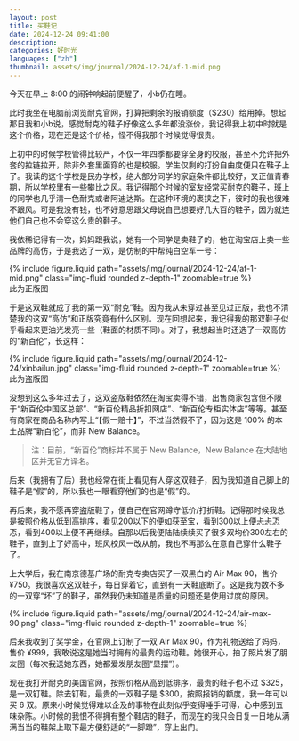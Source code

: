 ```yaml
---
layout: post
title: 买鞋记
date: 2024-12-24 09:41:00
description: 
categories: 好时光
languages: ["zh"]
thumbnail: assets/img/journal/2024-12-24/af-1-mid.png
---
```


今天在早上 8:00 的闹钟响起前便醒了，小b仍在睡。

此时我坐在电脑前浏览耐克官网，打算把剩余的报销额度（$230）给用掉。想起那日我和小b说，感觉耐克的鞋子好像这么多年都没涨价，我记得我上初中时就是这个价格，现在还是这个价格，怪不得我那个时候觉得很贵。

上初中的时候学校管得比较严，不仅一年四季都要穿全身的校服，甚至不允许把外套的拉链拉开，除非外套里面穿的也是校服。学生仅剩的打扮自由度便只在鞋子上了。我读的这个学校是民办学校，绝大部分同学的家庭条件都比较好，又正值青春期，所以学校里有一些攀比之风。我记得那个时候的室友经常买耐克的鞋子，班上的同学也几乎清一色耐克或者阿迪达斯。在这种环境的裹挟之下，彼时的我也很难不跟风。可是我没有钱，也不好意思跟父母说自己想要好几大百的鞋子，因为就连他们自己也不会穿这么贵的鞋子。

我依稀记得有一次，妈妈跟我说，她有一个同学是卖鞋子的，他在淘宝店上卖一些品牌的高仿，于是我选了一双，是仿制的中帮纯白空军一号：

<div class="row justify-content-sm-center">
    <div class="col-sm-4 mt-3 mt-md-0">
        {% include figure.liquid path="assets/img/journal/2024-12-24/af-1-mid.png" class="img-fluid rounded z-depth-1" zoomable=true %}
    </div>
</div>
<div class="caption">
此为正版图
</div>

于是这双鞋就成了我的第一双“耐克”鞋。因为我从未穿过甚至见过正版，我也不清楚我的这双“高仿”和正版究竟有什么区别。现在回想起来，我记得我的那双鞋子似乎看起来更油光发亮一些（鞋面的材质不同）。对了，我想起当时还选了一双高仿的“新百伦”，长这样：

<div class="row justify-content-sm-center">
    <div class="col-sm-4 mt-3 mt-md-0">
        {% include figure.liquid path="assets/img/journal/2024-12-24/xinbailun.jpg" class="img-fluid rounded z-depth-1" zoomable=true %}
    </div>
</div>
<div class="caption">
此为盗版图
</div>

没想到这么多年过去了，这双盗版鞋依然在淘宝卖得不错，出售商家包含但不限于“新百伦中国区总部”、“新百伦精品折扣网店”、“新百伦专柜实体店”等等。甚至有商家在商品名称内写上“【假一赔十】”，不过当然假不了，因为这是 100% 的本土品牌“新百伦”，而非 New Balance。

> 注：目前，“新百伦”商标并不属于 New Balance，New Balance 在大陆地区并无官方译名。

后来（我拥有了后）我也经常在街上看见有人穿这双鞋子，因为我知道自己脚上的鞋子是“假”的，所以我也一眼看穿他们的也是“假”的。

再后来，我不愿再穿盗版鞋了，便自己在官网蹲守低价/打折鞋。记得那时候我总是按照价格从低到高排序，看见200以下的便如获至宝，看到300以上便忐忐忑忑，看到400以上便不再继续。自那以后我便陆陆续续买了很多双均价300左右的鞋子，直到上了好高中，班风校风一改从前，我也不再那么在意自己穿什么鞋子了。

上大学后，我在南京德基广场的耐克专卖店买了一双黑白的 Air Max 90，售价 ¥750。我很喜欢这双鞋子，每日穿着它，直到有一天鞋底断了。这是我为数不多的一双穿“坏”了的鞋子，虽然我仍未知道是质量的问题还是使用过度的原因。

<div class="row justify-content-sm-center">
    <div class="col-sm-4 mt-3 mt-md-0">
        {% include figure.liquid path="assets/img/journal/2024-12-24/air-max-90.png" class="img-fluid rounded z-depth-1" zoomable=true %}
    </div>
</div>

后来我收到了奖学金，在官网上订制了一双 Air Max 90，作为礼物送给了妈妈，售价 ¥999，我敢说这是她当时拥有的最贵的运动鞋。她很开心，拍了照片发了朋友圈（每次我送她东西，她都爱发朋友圈“显摆”）。

现在我打开耐克的美国官网，按照价格从高到低排序，最贵的鞋子也不过 $325，是一双钉鞋。除去钉鞋，最贵的一双鞋子是 $300，按照报销的额度，我一年可以买 6 双。原来小时候觉得难以企及的事物在此刻似乎变得唾手可得，心中感到五味杂陈。小时候的我恨不得拥有整个鞋店的鞋子，而现在的我只会日复一日地从满满当当的鞋架上取下最方便舒适的“一脚蹬”，穿上出门。
